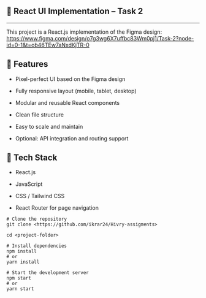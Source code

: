 ## 🎨 React UI Implementation – Task 2

---
This project is a React.js implementation of the Figma design: https://www.figma.com/design/o7g3wg6X7uffbc83Wm0pj1/Task-2?node-id=0-1&t=ob46TEw7aNxdKjTR-0

## 🚀 Features
- Pixel-perfect UI based on the Figma design

- Fully responsive layout (mobile, tablet, desktop)

- Modular and reusable React components

- Clean file structure

- Easy to scale and maintain

- Optional: API integration and routing support



## 🧰 Tech Stack

- React.js

- JavaScript 

- CSS / Tailwind CSS 

- React Router for page navigation


```
# Clone the repository
git clone <https://github.com/ikrar24/Hivry-assigments>

cd <project-folder>

# Install dependencies
npm install
# or
yarn install
```

```
# Start the development server
npm start
# or
yarn start

```